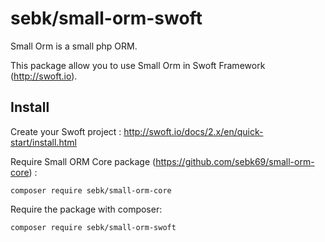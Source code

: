 # sebk/small-orm-swoft
Small Orm is a small php ORM.

This package allow you to use Small Orm in Swoft Framework (http://swoft.io).

## Install

Create your Swoft project : http://swoft.io/docs/2.x/en/quick-start/install.html

Require Small ORM Core package (https://github.com/sebk69/small-orm-core) :
```
composer require sebk/small-orm-core
```

Require the package with composer:
```
composer require sebk/small-orm-swoft
```